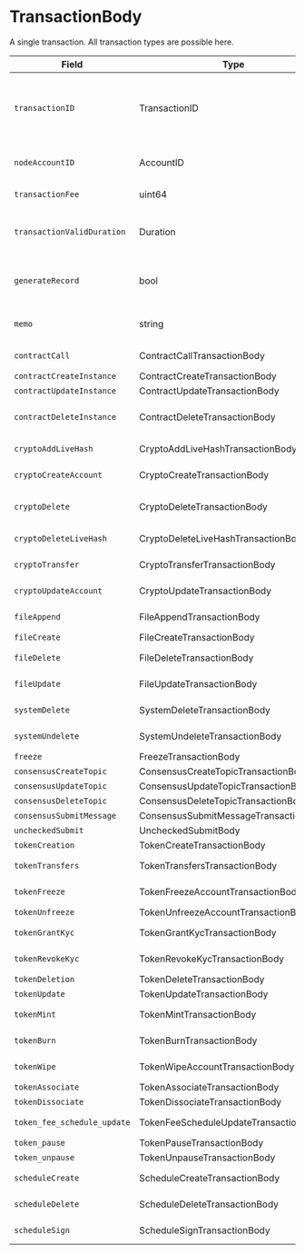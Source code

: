 # TransactionBody

A single transaction. All transaction types are possible here.

| Field                       | Type                                  | Description                                                                                                                                                                                |
| --------------------------- | ------------------------------------- | ------------------------------------------------------------------------------------------------------------------------------------------------------------------------------------------ |
| `transactionID`             | TransactionID                         | The ID for this transaction, which includes the payer's account (the account paying the transaction fee). If two transactions have the same transactionID, they won't both have an effect  |
| `nodeAccountID`             | AccountID                             | The account of the node that submits the client's transaction to the network                                                                                                               |
| `transactionFee`            | uint64                                | The maximum transaction fee the client is willing to pay                                                                                                                                   |
| `transactionValidDuration`  | Duration                              | The transaction is invalid if consensusTimestamp > transactionID.transactionValidStart + transactionValidDuration                                                                          |
| `generateRecord`            | bool                                  | Should a record of this transaction be generated? (A receipt is always generated, but the record is optional)                                                                              |
| `memo`                      | string                                | Any notes or descriptions that should be put into the record (max length 100)                                                                                                              |
| `contractCall`              | ContractCallTransactionBody           | Calls a function of a contract instance                                                                                                                                                    |
| `contractCreateInstance`    | ContractCreateTransactionBody         | Creates a contract instance                                                                                                                                                                |
| `contractUpdateInstance`    | ContractUpdateTransactionBody         | Updates a contract                                                                                                                                                                         |
| `contractDeleteInstance`    | ContractDeleteTransactionBody         | Delete contract and transfer remaining balance into specified account                                                                                                                      |
| `cryptoAddLiveHash`         | CryptoAddLiveHashTransactionBody      | Attach a new livehash to an account                                                                                                                                                        |
| `cryptoCreateAccount`       | CryptoCreateTransactionBody           | Create a new cryptocurrency account                                                                                                                                                        |
| `cryptoDelete`              | CryptoDeleteTransactionBody           | Delete a cryptocurrency account (mark as deleted, and transfer hbars out)                                                                                                                  |
| `cryptoDeleteLiveHash`      | CryptoDeleteLiveHashTransactionBody   | Remove a livehash from an account                                                                                                                                                          |
| `cryptoTransfer`            | CryptoTransferTransactionBody         | Transfer amount between accounts                                                                                                                                                           |
| `cryptoUpdateAccount`       | CryptoUpdateTransactionBody           | Modify information such as the expiration date for an account                                                                                                                              |
| `fileAppend`                | FileAppendTransactionBody             | Add bytes to the end of the contents of a file                                                                                                                                             |
| `fileCreate`                | FileCreateTransactionBody             | Create a new file                                                                                                                                                                          |
| `fileDelete`                | FileDeleteTransactionBody             | Delete a file (remove contents and mark as deleted until it expires)                                                                                                                       |
| `fileUpdate`                | FileUpdateTransactionBody             | Modify information such as the expiration date for a file                                                                                                                                  |
| `systemDelete`              | SystemDeleteTransactionBody           | Hedera administrative deletion of a file or smart contract                                                                                                                                 |
| `systemUndelete`            | SystemUndeleteTransactionBody         | To undelete an entity deleted by SystemDelete                                                                                                                                              |
| `freeze`                    | FreezeTransactionBody                 | Freeze the nodes                                                                                                                                                                           |
| `consensusCreateTopic`      | ConsensusCreateTopicTransactionBody   | Creates a topic                                                                                                                                                                            |
| `consensusUpdateTopic`      | ConsensusUpdateTopicTransactionBody   | Updates a topic                                                                                                                                                                            |
| `consensusDeleteTopic`      | ConsensusDeleteTopicTransactionBody   | Deletes a topic                                                                                                                                                                            |
| `consensusSubmitMessage`    | ConsensusSubmitMessageTransactionBody | Submits message to a topic                                                                                                                                                                 |
| `uncheckedSubmit`           | UncheckedSubmitBody                   |                                                                                                                                                                                            |
| `tokenCreation`             | TokenCreateTransactionBody            | Creates a token instance                                                                                                                                                                   |
| `tokenTransfers`            | TokenTransfersTransactionBody         | Transfers tokens between accounts                                                                                                                                                          |
| `tokenFreeze`               | TokenFreezeAccountTransactionBody     | Freezes account not to be able to transact with a token                                                                                                                                    |
| `tokenUnfreeze`             | TokenUnfreezeAccountTransactionBody   | Unfreezes account for a token                                                                                                                                                              |
| `tokenGrantKyc`             | TokenGrantKycTransactionBody          | Grants KYC to an account for a token                                                                                                                                                       |
| `tokenRevokeKyc`            | TokenRevokeKycTransactionBody         | Revokes KYC of an account for a token                                                                                                                                                      |
| `tokenDeletion`             | TokenDeleteTransactionBody            | Deletes a token instance                                                                                                                                                                   |
| `tokenUpdate`               | TokenUpdateTransactionBody            | Updates a token instance                                                                                                                                                                   |
| `tokenMint`                 | TokenMintTransactionBody              | Mints new tokens to a token's treasury account                                                                                                                                             |
| `tokenBurn`                 | TokenBurnTransactionBody              | Burns tokens from a token's treasury account                                                                                                                                               |
| `tokenWipe`                 | TokenWipeAccountTransactionBody       | Wipes amount of tokens from an account                                                                                                                                                     |
| `tokenAssociate`            | TokenAssociateTransactionBody         | Associate tokens to an account                                                                                                                                                             |
| `tokenDissociate`           | TokenDissociateTransactionBody        | Dissociate tokens from an account                                                                                                                                                          |
| `token_fee_schedule_update` | TokenFeeScheduleUpdateTransactionBody | Updates a token's custom fee schedule                                                                                                                                                      |
| `token_pause`               | TokenPauseTransactionBody             | Pauses the Token                                                                                                                                                                           |
| `token_unpause`             | TokenUnpauseTransactionBody           | Unpauses the Token                                                                                                                                                                         |
| `scheduleCreate`            | ScheduleCreateTransactionBody         | Creates a scheduled transaction instance                                                                                                                                                   |
| `scheduleDelete`            | ScheduleDeleteTransactionBody         | Deletes a scheduled transaction instance                                                                                                                                                   |
| `scheduleSign`              | ScheduleSignTransactionBody           | Signs a scheduled transaction instance                                                                                                                                                     |
